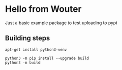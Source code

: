 # Hello from Wouter

Just a basic example package to test uploading to pypi

## Building steps

```
apt-get install python3-venv

python3 -m pip install --upgrade build
python3 -m build
```